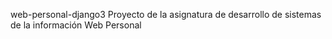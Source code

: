web-personal-django3
Proyecto de la asignatura de desarrollo de sistemas de la información Web Personal
